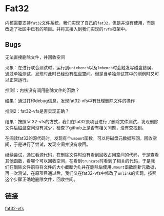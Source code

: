 # Fat32

内核需要支持`fat32`文件系统，我们实现了自己的`fat32`，但是并没有使用，而是改造了社区中已有的项目。并将其接入到我们实现的`rvfs`框架中。

## Bugs

无法直接删除文件，并回收空间

现象：在进行联合测试时，运行到`unixbench`以及`lmbench`时会触发写磁盘错误，通过单独测试，发现时此时已经没有磁盘空间。但是当单独测试其中的测例时又可以正常运行。

推测1：内核没有调用删除文件的函数？

结果：通过打印debug信息，发现fat32-vfs中有处理删除文件的操作

推测2：fat32-vfs是否实现正确？

结果：按照fat32-vfs的方式，我们在fat32原项目进行了删除文件测试，发现删除文件后磁盘空间没有减少，检查了github上是否有相关问题，没有查找到。

在阅读fat32的源代码时，发现有个`umount`函数，可以将磁盘元数据写回，回收空间，于是进行了尝试，发现空间并没有收回。

继续尝试，通过看源代码，在删除文件时没有看到回收占用空间的代码，于是查看其他函数，看哪个可以回收空间，在看到`truncate`时看到了相关的代码，于是我们在删除文件前将将文件的大小截断为0,并在删除后使用`umount`函数刷新元数据，再一次测试，在原项目通过后，我们又在fat32-vfs中修改了`unlink`的实现，按照这个步骤正确地删除文件，回收空间。



## 链接

[fat32-vfs](https://github.com/Godones/fat32-vfs.git)
